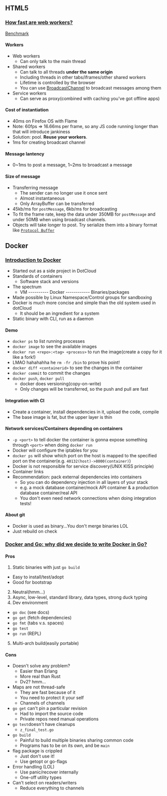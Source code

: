 ## HTML5

### [How fast are web workers?](https://hacks.mozilla.org/2015/07/how-fast-are-web-workers/)

[Benchmark](https://github.com/gmarty/web-workers-benchmark)

#### Workers

* Web workers
  * Can only talk to the main thread
* Shared workers
  * Can talk to all threads **under the same origin**
  * Including threads in other tabs/iframes/other shared workers
  * Lifetime is controlled by the browser
  * You can use [BroadcastChannel](https://hacks.mozilla.org/2015/02/broadcastchannel-api-in-firefox-38/) to broadcast messages among them
* Service workers
  * Can serve as proxy(combined with caching you've got offline apps)

#### Cost of instantiation

* 40ms on Firefox OS with Flame
* Note: 60fps => 16.66ms per frame, so any JS code running longer than that will introduce jankiness
* Solution: pool. **Reuse your workers**.
* 1ms for creating broadcast channel

#### Message lantency

* 0~1ms to post a message, 1~2ms to broadcast a message

#### Size of message

* Transferring message
  * The sender can no longer use it once sent
  * Almost instantaneous
  * Only ArrayBuffer can be transferred
* 45kb/ms for `postMessage`, 6kb/ms for broadcasting
* To fit the frame rate, keep the data under 350MB for `postMessage` and under 50MB when using broadcast channels.
* Objects will take longer to post. Try serialize them into a binary format like [`Protocol Buffer`](https://developers.google.com/protocol-buffers/)

## Docker

### [Introduction to Docker](https://www.youtube.com/watch?v=Q5POuMHxW-0)

* Started out as a side project in DotCloud
* Standards of containers
  * Software stack and versions
* The spectrum
  * VM ---------- Docker ------------ Binaries/packages
* Made possible by Linux Namespace/Control groups for sandboxing
* Docker is much more concise and simple than the old system used in dotCloud
  * It should be an ingredient for a system
* Static binary with CLI, run as a daemon

#### Demo

* `docker ps` to list running processes
* `docker image` to see the available images
* `docker run <repo>:<tag> <process>` to run the image(create a copy for it like a fork!)
* LMAO hahahahha he `rm -fr /bin` to prove his point!
* `docker diff <containerid>` to see the changes in the container
* `docker commit` to commit the changes
* `docker push`, `docker pull`
  * docker does versioning(copy-on-write)
  * Only changes will be transferred, so the push and pull are fast

#### Integration with CI
  * Create a container, install dependencies in it, upload the code, compile
  * The base image is fat, but the upper layer is thin

#### Network services/Containers depending on containers

* `-p <port>` to tell docker the container is gonna expose something through `<port>` when doing `docker run`
* Docker will configure the iptables for you
* `docker ps` will show which port on the host is mapped to the specified port on the container(e.g. `40132(host)->8000(container)`)
* Docker is not responsible for service discovery(UNIX KISS principle)
* Container links
* Recommendation: pack external dependencies into containers
  * So you can do dependency injection in all layers of your stack
  * e.g. a mock database container/mock API container & a production database container/real API
  * You don't even need network connections when doing integration tests!

#### About git

* Docker is used as binary...You don't merge binaries LOL
* Just rebuild on check

### [Docker and Go: why did we decide to write Docker in Go?](http://www.slideshare.net/jpetazzo/docker-and-go-why-did-we-decide-to-write-docker-in-go)

#### Pros

1. Static binaries with just `go build`
  * Easy to install/test/adopt
  * Good for bootstrap
2. Neutral(hmm...)
3. Async, low-level, standard library, data types, strong duck typing
4. Dev environment
  * `go doc` (see docs)
  * `go get` (fetch dependencies)
  * `go fmt` (tabs v.s. spaces)
  * `go test`
  * `go run` (REPL)
5. Multi-arch build(easily portable)

#### Cons

* Doesn't solve any problem?
  * Easier than Erlang
  * More real than Rust
  * Dv2? hmm...
* Maps are not thread-safe
  * They are fast because of it
  * You need to protect it your self
  * Channels of channels
* `go get` can't pin a particular revision
  * Had to import the source code
  * Private repos need manual operations
* `go test`doesn't have cleanups
  * `z_final_test.go`
* `go build`
  * Painful to build multiple binaries sharing common code
  * Programs has to be on its own, and be `main`
* flag package is crippled
  * Just don't use it!
  * Use getopt or go-flags
* Error handling (LOL)
  * Use panic/recover internally
  * One-off utility types
* Can't select on readers/writers
  * Reduce everything to channels
